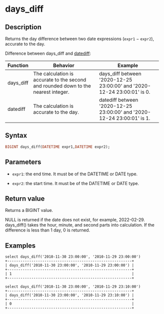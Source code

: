 # days_diff

## Description

Returns the day difference between two date expressions (`expr1` − `expr2`), accurate to the day.

Difference between days_diff and [datediff](./datediff.md):

|Function|Behavior|Example|
|---|---|---|
|days_diff| The calculation is accurate to the second and rounded down to the nearest integer.|days_diff between '2020-12-25 23:00:00' and '2020-12-24 23:00:01' is 0.|
|datediff| The calculation is accurate to the day. |datediff between '2020-12-25 23:00:00' and '2020-12-24 23:00:01' is 1.|

## Syntax

```Haskell
BIGINT days_diff(DATETIME expr1,DATETIME expr2);
```

## Parameters

- `expr1`: the end time. It must be of the DATETIME or DATE type.

- `expr2`: the start time. It must be of the DATETIME or DATE type.

## Return value

Returns a BIGINT value.

NULL is returned if the date does not exist, for example, 2022-02-29. days_diff() takes the hour, minute, and second parts into calculation. If the difference is less than 1 day, 0 is returned.

## Examples

```Plain
select days_diff('2010-11-30 23:00:00', '2010-11-29 23:00:00')
+---------------------------------------------------------+
| days_diff('2010-11-30 23:00:00', '2010-11-29 23:00:00') |
+---------------------------------------------------------+
| 1                                                       |
+---------------------------------------------------------+

select days_diff('2010-11-30 23:00:00', '2010-11-29 23:10:00')
+---------------------------------------------------------+
| days_diff('2010-11-30 23:00:00', '2010-11-29 23:10:00') |
+---------------------------------------------------------+
| 0                                                       |
+---------------------------------------------------------+
```
